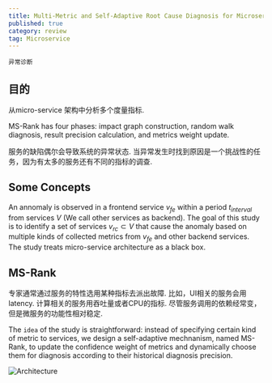 ```yaml
---
title: Multi-Metric and Self-Adaptive Root Cause Diagnosis for Microservice Application
published: true
category: review
tag: Microservice
---
```


`异常诊断`

## 目的

从micro-service 架构中分析多个度量指标.

MS-Rank has four phases: impact graph construction, random walk diagnosis, result precision calculation, and metrics weight update.

服务的缺陷偶尔会导致系统的异常状态. 当异常发生时找到原因是一个挑战性的任务，因为有太多的服务还有不同的指标的调查.


## Some Concepts 

An annomaly is observed in a frontend service $v_{fe}$ within a period $t_{interval}$ from services $V$ (We call other services as backend). The goal of this study is to identify a set of services $v_{rc} \subset V$ that cause the anomaly based on multiple kinds of collected metrics from $v_{fe}$ and other backend services. The study treats micro-service architecture as a black box.

## MS-Rank

专家通常通过服务的特性选用某种指标去派出故障. 比如，UI相关的服务会用latency. 计算相关的服务用吞吐量或者CPU的指标. 尽管服务调用的依赖经常变，但是微服务的功能性相对稳定.

The `idea` of the study is straightforward: instead of specifying certain kind of metric to services, we design a self-adaptive mechnanism, named MS-Rank, to update the confidence weight of metrics and dynamically choose them for diagnosis according to their historical diagnosis precision.

![Architecture](http://plusnet.cn/assets/include/Multi-Metric.jpg)

